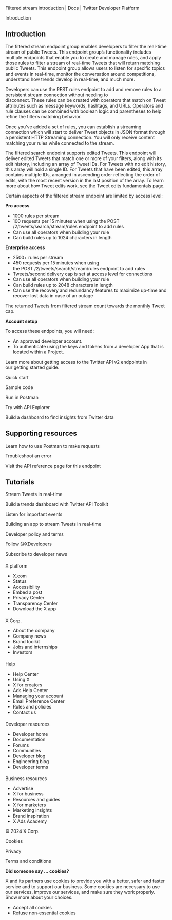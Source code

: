 
Filtered stream introduction | Docs | Twitter Developer Platform 

Introduction

Introduction
------------

The filtered stream endpoint group enables developers to filter the real-time stream of public Tweets. This endpoint group’s functionality includes multiple endpoints that enable you to create and manage rules, and apply those rules to filter a stream of real-time Tweets that will return matching public Tweets. This endpoint group allows users to listen for specific topics and events in real-time, monitor the conversation around competitions, understand how trends develop in real-time, and much more.

Developers can use the REST rules endpoint to add and remove rules to a persistent stream connection without needing to disconnect. These rules can be created with operators that match on Tweet attributes such as message keywords, hashtags, and URLs. Operators and rule clauses can be combined with boolean logic and parentheses to help refine the filter’s matching behavior. 

Once you've added a set of rules, you can establish a streaming connection which will start to deliver Tweet objects in JSON format through a persistent HTTP Streaming connection. You will only receive content matching your rules while connected to the stream.

The filtered search endpoint supports edited Tweets. This endpoint will deliver edited Tweets that match one or more of your filters, along with its edit history, including an array of Tweet IDs. For Tweets with no edit history, this array will hold a single ID. For Tweets that have been edited, this array contains multiple IDs, arranged in ascending order reflecting the order of edits, with the most recent version in the last position of the array. To learn more about how Tweet edits work, see the Tweet edits fundamentals page. 

Certain aspects of the filtered stream endpoint are limited by access level:

**Pro access**

* 1000 rules per stream
* 100 requests per 15 minutes when using the POST /2/tweets/search/stream/rules endpoint to add rules
* Can use all operators when building your rule
* Can build rules up to 1024 characters in length

**Enterprise access**

* 2500+ rules per stream
* 450 requests per 15 minutes when using the POST /2/tweets/search/stream/rules endpoint to add rules
* Tweets/second delivery cap is set at access level for connections
* Can use all operators when building your rule
* Can build rules up to 2048 characters in length
* Can use the recovery and redundancy features to maximize up-time and recover lost data in case of an outage

The returned Tweets from filtered stream count towards the monthly Tweet cap.

**Account setup**

To access these endpoints, you will need:

* An approved developer account.
* To authenticate using the keys and tokens from a developer App that is located within a Project.

Learn more about getting access to the Twitter API v2 endpoints in our getting started guide.

Quick start

Sample code

Run in Postman

Try with API Explorer

Build a dashboard to find insights from Twitter data

Supporting resources
--------------------

Learn how to use Postman to make requests

Troubleshoot an error

Visit the API reference page for this endpoint

Tutorials
---------

Stream Tweets in real-time

Build a trends dashboard with Twitter API Toolkit

Listen for important events

Building an app to stream Tweets in real-time

Developer policy and terms

Follow @XDevelopers

Subscribe to developer news

#### 
 X platform

* X.com
* Status
* Accessibility
* Embed a post
* Privacy Center
* Transparency Center
* Download the X app

#### 
 X Corp.

* About the company
* Company news
* Brand toolkit
* Jobs and internships
* Investors

#### 
 Help

* Help Center
* Using X
* X for creators
* Ads Help Center
* Managing your account
* Email Preference Center
* Rules and policies
* Contact us

#### 
 Developer resources

* Developer home
* Documentation
* Forums
* Communities
* Developer blog
* Engineering blog
* Developer terms

#### 
 Business resources

* Advertise
* X for business
* Resources and guides
* X for marketers
* Marketing insights
* Brand inspiration
* X Ads Academy

 © 2024 X Corp.

Cookies

Privacy

Terms and conditions

**Did someone say … cookies?**  

 X and its partners use cookies to provide you with a better, safer and
 faster service and to support our business. Some cookies are necessary to use
 our services, improve our services, and make sure they work properly.
 Show more about your choices.

* Accept all cookies
* Refuse non-essential cookies